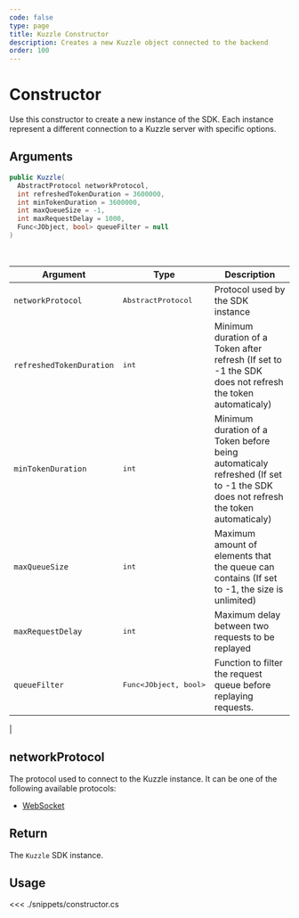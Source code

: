 ```yaml
---
code: false
type: page
title: Kuzzle Constructor 
description: Creates a new Kuzzle object connected to the backend
order: 100
---
```


# Constructor

Use this constructor to create a new instance of the SDK.
Each instance represent a different connection to a Kuzzle server with specific options.

## Arguments

```csharp
public Kuzzle(
  AbstractProtocol networkProtocol,
  int refreshedTokenDuration = 3600000,
  int minTokenDuration = 3600000,
  int maxQueueSize = -1,
  int maxRequestDelay = 1000,
  Func<JObject, bool> queueFilter = null
)
```

<br/>

| Argument   | Type                | Description                       |
| ---------- | ------------------- | --------------------------------- |
| `networkProtocol` | <pre>AbstractProtocol</pre> | Protocol used by the SDK instance |
| `refreshedTokenDuration` | <pre>int</pre> | Minimum duration of a Token after refresh (If set to -1 the SDK does not refresh the token automaticaly) | yes |
| `minTokenDuration` | <pre>int</pre> | Minimum duration of a Token before being automaticaly refreshed (If set to -1 the SDK does not refresh the token automaticaly) | yes |
| `maxQueueSize` | <pre>int</pre> | Maximum amount of elements that the queue can contains (If set to -1, the size is unlimited) | yes |
| `maxRequestDelay` | <pre>int</pre> | Maximum delay between two requests to be replayed | yes |
| `queueFilter` | <pre>Func<JObject, bool></pre> | Function to filter the request queue before replaying requests. | yes |
  |

## networkProtocol

The protocol used to connect to the Kuzzle instance.
It can be one of the following available protocols:

- [WebSocket](/sdk/csharp/2/protocols/websocket)

## Return

The `Kuzzle` SDK instance.

## Usage

<<< ./snippets/constructor.cs
